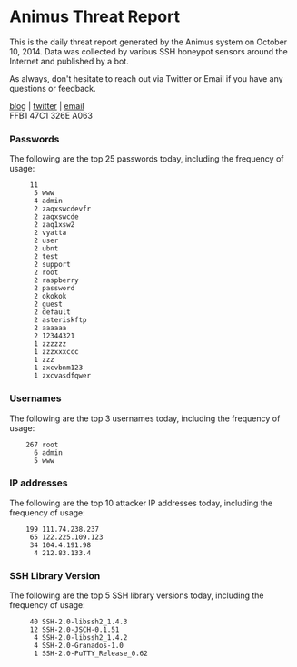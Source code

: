# Animus Threat Report

This is the daily threat report generated by the Animus system on October 10, 2014. Data was collected by various SSH honeypot sensors around the Internet and published by a bot.  

As always, don't hesitate to reach out via Twitter or Email if you have any questions or feedback.  

[blog](http://morris.guru) | [twitter](https://twitter.com/andrew___morris) | [email](mailto:andrew@morris.guru)  
FFB1 47C1 326E A063  
### Passwords
The following are the top 25 passwords today, including the frequency of usage:
```
     11 
      5 www
      4 admin
      2 zaqxswcdevfr
      2 zaqxswcde
      2 zaq1xsw2
      2 vyatta
      2 user
      2 ubnt
      2 test
      2 support
      2 root
      2 raspberry
      2 password
      2 okokok
      2 guest
      2 default
      2 asteriskftp
      2 aaaaaa
      2 12344321
      1 zzzzzz
      1 zzzxxxccc
      1 zzz
      1 zxcvbnm123
      1 zxcvasdfqwer
```

### Usernames
The following are the top 3 usernames today, including the frequency of usage:
```
    267 root
      6 admin
      5 www
```

### IP addresses
The following are the top 10 attacker IP addresses today, including the frequency of usage:
```
    199 111.74.238.237
     65 122.225.109.123
     34 104.4.191.98
      4 212.83.133.4
```

### SSH Library Version
The following are the top 5 SSH library versions today, including the frequency of usage:
```
     40 SSH-2.0-libssh2_1.4.3
     12 SSH-2.0-JSCH-0.1.51
      4 SSH-2.0-libssh2_1.4.2
      4 SSH-2.0-Granados-1.0
      1 SSH-2.0-PuTTY_Release_0.62
```
